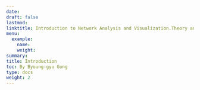 ```yaml
---
date:
draft: false
lastmod:
linktitle: Introduction to Network Analysis and Visualization.Theory and Concept
menu:
  example:
    name:
    weight: 
summary:
title: Introduction
toc: By Byoung-gyu Gong
type: docs
weight: 2
---
```

